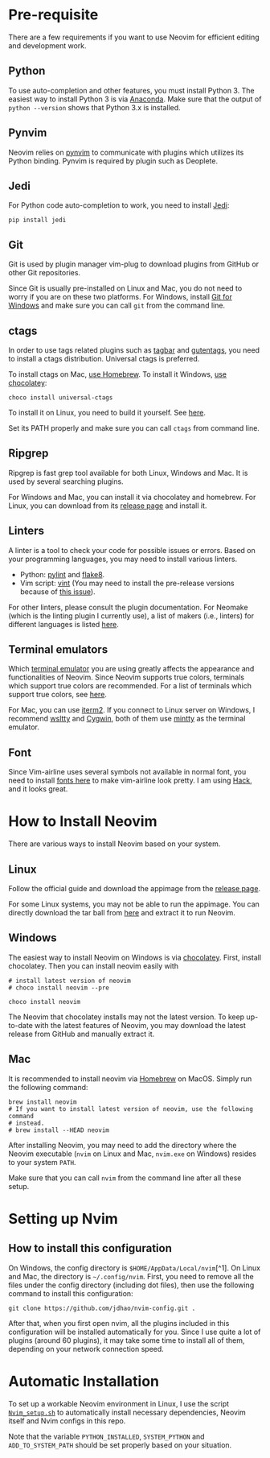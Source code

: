 # Pre-requisite

There are a few requirements if you want to use Neovim for efficient editing
and development work.

## Python

To use auto-completion and other features, you must install Python 3. The
easiest way to install Python 3 is via
[Anaconda](https://www.anaconda.com/distribution/#download-section). Make sure
that the output of `python --version` shows that Python 3.x is installed.

## Pynvim

Neovim relies on [pynvim](https://github.com/neovim/pynvim) to communicate with
plugins which utilizes its Python binding. Pynvim is required by plugin such as
Deoplete.

## Jedi

For Python code auto-completion to work, you need to install
[Jedi](https://github.com/davidhalter/jedi):

```
pip install jedi
```

## Git

Git is used by plugin manager vim-plug to download plugins from GitHub or
other Git repositories.

Since Git is usually pre-installed on Linux and Mac, you do not need to worry
if you are on these two platforms. For Windows, install [Git for
Windows](https://git-scm.com/download/win) and make sure you can call `git`
from the command line.

## ctags

In order to use tags related plugins such as
[tagbar](/github.com/majutsushi/tagbar) and
[gutentags](https://github.com/ludovicchabant/vim-gutentags), you need to
install a ctags distribution. Universal ctags is preferred.

To install ctags on Mac, [use Homebrew](https://github.com/universal-ctags/homebrew-universal-ctags).
To install it Windows, [use chocolatey](https://chocolatey.org/packages/universal-ctags):

```
choco install universal-ctags
```

To install it on Linux, you need to build it yourself. See
[here](https://askubuntu.com/questions/796408/installing-and-using-universal-ctags-instead-of-exuberant-ctags/836521#836521).

Set its PATH properly and make sure you can call `ctags` from command line.

## Ripgrep

Ripgrep is fast grep tool available for both Linux, Windows and Mac. It is used
by several searching plugins.

For Windows and Mac, you can install it via chocolatey and homebrew. For Linux,
you can download from its [release
page](https://github.com/BurntSushi/ripgrep/releases) and install it.

## Linters

A linter is a tool to check your code for possible issues or errors. Based on
your programming languages, you may need to install various linters.

+ Python: [pylint](https://github.com/PyCQA/pylint) and
  [flake8](https://github.com/PyCQA/flake8).
+ Vim script: [vint](https://github.com/Kuniwak/vint) (You may need to install
  the pre-release versions because of [this issue](https://github.com/Kuniwak/vint/issues/290)).

For other linters, please consult the plugin documentation. For Neomake (which
is the linting plugin I currently use), a list of makers (i.e., linters) for
different languages is listed
[here](https://github.com/neomake/neomake/wiki/Makers).

## Terminal emulators

Which [terminal emulator](https://en.wikipedia.org/wiki/Terminal_emulator) you
are using greatly affects the appearance and functionalities of Neovim. Since
Neovim supports true colors, terminals which support true colors are
recommended. For a list of terminals which support true colors, see
[here](https://github.com/termstandard/colors).

For Mac, you can use [iterm2](https://www.iterm2.com/). If you connect to Linux
server on Windows, I recommend [wsltty](https://github.com/mintty/wsltty) and
[Cygwin](https://www.cygwin.com/), both of them use
[mintty](https://github.com/mintty/mintty) as the terminal emulator.

## Font

Since Vim-airline uses several symbols not available in normal font, you need
to install [fonts here](https://github.com/powerline/fonts) to make vim-airline
look pretty. I am using
[Hack](https://github.com/powerline/fonts/tree/master/Hack), and it looks
great.

# How to Install Neovim

There are various ways to install Neovim based on your system.

## Linux

Follow the official guide and download the appimage from the [release
page](https://github.com/neovim/neovim/releases/nightly).

For some Linux systems, you may not be able to run the appimage. You can
directly download the tar ball from
[here](https://github.com/neovim/neovim/releases/download/nightly/nvim-linux64.tar.gz)
and extract it to run Neovim.

## Windows

The easiest way to install Neovim on Windows is via
[chocolatey](https://chocolatey.org/install). First, install chocolatey. Then
you can install neovim easily with

```
# install latest version of neovim
# choco install neovim --pre

choco install neovim
```

The Neovim that chocolatey installs may not the latest version. To keep
up-to-date with the latest features of Neovim, you may download the latest
release from GitHub and manually extract it.

## Mac

It is recommended to install neovim via [Homebrew](https://brew.sh/) on MacOS.
Simply run the following command:

```
brew install neovim
# If you want to install latest version of neovim, use the following command
# instead.
# brew install --HEAD neovim
```

After installing Neovim, you may need to add the directory where the Neovim
executable (`nvim` on Linux and Mac, `nvim.exe` on Windows) resides to your
system `PATH`.

Make sure that you can call `nvim` from the command line after all these setup.

# Setting up Nvim

## How to install this configuration

On Windows, the config directory is `$HOME/AppData/Local/nvim`[^1]. On Linux
and Mac, the directory is `~/.config/nvim`. First, you need to remove all the
files under the config directory (including dot files), then use the following
command to install this configuration:

```
git clone https://github.com/jdhao/nvim-config.git .
```

After that, when you first open nvim, all the plugins included in this
configuration will be installed automatically for you. Since I use quite a lot
of plugins (around 60 plugins), it may take some time to install all of them,
depending on your network connection speed.

# Automatic Installation #

To set up a workable Neovim environment in Linux, I use the script
[`Nvim_setup.sh`](Nvim_setup.sh) to automatically install necessary
dependencies, Neovim itself and Nvim configs in this repo.

Note that the variable `PYTHON_INSTALLED`, `SYSTEM_PYTHON` and
`ADD_TO_SYSTEM_PATH` should be set properly based on your situation.

